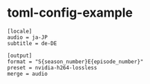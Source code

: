 # toml-config-example

```
[locale]
audio = ja-JP
subtitle = de-DE

[output]
format = "S{season_number}E{episode_number}"
preset = nvidia-h264-lossless
merge = audio
```
